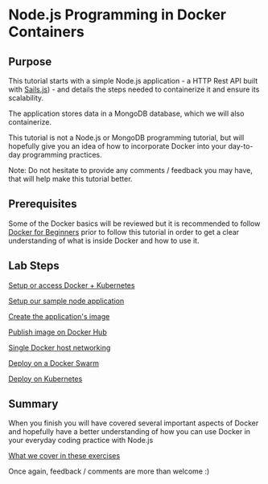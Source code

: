 # Node.js Programming in Docker Containers

## Purpose

This tutorial starts with a simple Node.js application - a HTTP Rest API built with [Sails.js](http://sailsjs.org/)) - and details the steps needed to containerize it and ensure its scalability.

The application stores data in a MongoDB database, which we will also containerize.

This tutorial is not a Node.js or MongoDB programming tutorial, but will hopefully give you an idea of how to incorporate Docker into your day-to-day programming practices.

Note: Do not hesitate to provide any comments / feedback you may have, that will help make this tutorial better.

## Prerequisites

Some of the Docker basics will be reviewed but it is recommended to follow [Docker for Beginners](https://github.com/docker/labs/tree/master/beginner) prior to follow this tutorial in order to get a clear understanding of what is inside Docker and how to use it.

## Lab Steps

[Setup or access Docker + Kubernetes](0_setup.md)

[Setup our sample node application](1_node_application.md)

[Create the application's image](2_application_image.md)

[Publish image on Docker Hub](3_publish_image.md)

[Single Docker host networking](4_single_host_networking.md)

[Deploy on a Docker Swarm](5_deploy_on_swarm.md)

[Deploy on Kubernetes](6_deploy_on_kubernetes.md)

## Summary

When you finish you will have covered several important aspects of Docker and hopefully have a better understanding of how you can use Docker in your everyday coding practice with Node.js

[What we cover in these exercises](summary.md)

Once again, feedback / comments are more than welcome :)
